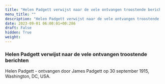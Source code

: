 ```yaml
---
title: "Helen Padgett verwijst naar de vele ontvangen troostende berichten"
menu_title: ""
description: "Helen Padgett verwijst naar de vele ontvangen troostende berichten"
date: 2023-09-01 06:00:01+00:286
draft: False
hidden: True
weight:
---
```

### Helen Padgett verwijst naar de vele ontvangen troostende berichten

Helen Padgett - ontvangen door James Padgett op 30 september 1915, Washington, DC, USA.

